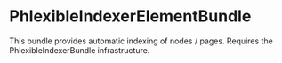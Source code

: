 PhlexibleIndexerElementBundle
=============================

This bundle provides automatic indexing of nodes / pages.
Requires the PhlexibleIndexerBundle infrastructure.

